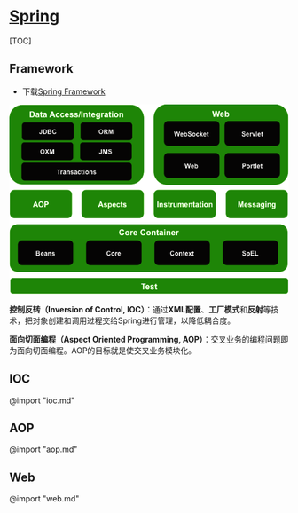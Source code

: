 <link rel="stylesheet" href="https://zhmhbest.gitee.io/hellomathematics/style/index.css">
<script src="https://zhmhbest.gitee.io/hellomathematics/style/index.js"></script>

# [Spring](../index.html)

[TOC]

## Framework

- 下载[Spring Framework](https://repo.spring.io/release/org/springframework/spring/)

![spring_architecture](images/framework.png)

**控制反转（Inversion of Control, IOC）**：通过**XML配置**、**工厂模式**和**反射**等技术，把对象创建和调用过程交给Spring进行管理，以降低耦合度。

**面向切面编程（Aspect Oriented Programming, AOP）**：交叉业务的编程问题即为面向切面编程。AOP的目标就是使交叉业务模块化。

## IOC

@import "ioc.md"

## AOP

@import "aop.md"

## Web

@import "web.md"
